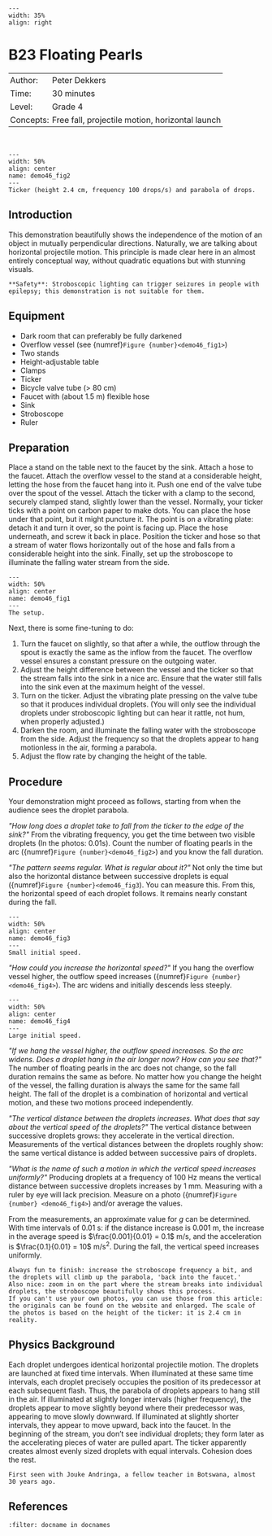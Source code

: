 ```{figure} ../../figures/ready.png
---
width: 35%
align: right
```

# B23 Floating Pearls

<table style="width: 100%; border-collapse: collapse; border: none;">
    <tr style="background-color: var(--background-color);">
        <td style="text-align: left; padding: 3px; border: none; color: var(--text-color)">Author:</td>
        <td style="text-align: left; padding: 3px; border: none; color: var(--text-color)">Peter Dekkers</td>
    </tr>
    <tr style="background-color: var(--background-color);">
        <td style="text-align: left; padding: 3px; border: none; color: var(--text-color)">Time:</td>
        <td style="text-align: left; padding: 3px; border: none; color: var(--text-color)">30 minutes</td>
    </tr>
    <tr style="background-color: var(--background-color);">
        <td style="text-align: left; padding: 3px; border: none; color: var(--text-color)">Level:</td>
        <td style="text-align: left; padding: 3px; border: none; color: var(--text-color)">Grade 4</td>
    </tr>
    <tr style="background-color: var(--background-color);">
        <td style="text-align: left; padding: 3px; border: none; color: var(--text-color)">Concepts:</td>
        <td style="text-align: left; padding: 3px; border: none; color: var(--text-color)">Free fall, projectile motion, horizontal launch</td>
    </tr>
</table><br>


```{figure} B24_PD11_figuur2-site.jpg
---
width: 50%
align: center
name: demo46_fig2
---
Ticker (height 2.4 cm, frequency 100 drops/s) and parabola of drops.
```

## Introduction
This demonstration beautifully shows the independence of the motion of an object in mutually perpendicular directions. Naturally, we are talking about horizontal projectile motion. This principle is made clear here in an almost entirely conceptual way, without quadratic equations but with stunning visuals.

```{warning}
**Safety**: Stroboscopic lighting can trigger seizures in people with epilepsy; this demonstration is not suitable for them.
```

## Equipment
* Dark room that can preferably be fully darkened
* Overflow vessel (see {numref}`Figure {number}<demo46_fig1>`)
* Two stands
* Height-adjustable table
* Clamps
* Ticker
* Bicycle valve tube (> 80 cm)
* Faucet with (about 1.5 m) flexible hose
* Sink
* Stroboscope
* Ruler

## Preparation
Place a stand on the table next to the faucet by the sink.
Attach a hose to the faucet.
Attach the overflow vessel to the stand at a considerable height, letting the hose from the faucet hang into it.
Push one end of the valve tube over the spout of the vessel.
Attach the ticker with a clamp to the second, securely clamped stand, slightly lower than the vessel.
Normally, your ticker ticks with a point on carbon paper to make dots. You can place the hose under that point, but it might puncture it. The point is on a vibrating plate: detach it and turn it over, so the point is facing up. Place the hose underneath, and screw it back in place.
Position the ticker and hose so that a stream of water flows horizontally out of the hose and falls from a considerable height into the sink.
Finally, set up the stroboscope to illuminate the falling water stream from the side.

```{figure} B24_PD11_figuur1_de_opstelling-site_engels.jpg
---
width: 50%
align: center
name: demo46_fig1
---
The setup.
```

Next, there is some fine-tuning to do:
1. Turn the faucet on slightly, so that after a while, the outflow through the spout is exactly the same as the inflow from the faucet. The overflow vessel ensures a constant pressure on the outgoing water.
2. Adjust the height difference between the vessel and the ticker so that the stream falls into the sink in a nice arc. Ensure that the water still falls into the sink even at the maximum height of the vessel.
3. Turn on the ticker. Adjust the vibrating plate pressing on the valve tube so that it produces individual droplets. (You will only see the individual droplets under stroboscopic lighting but can hear it rattle, not hum, when properly adjusted.)
4. Darken the room, and illuminate the falling water with the stroboscope from the side. Adjust the frequency so that the droplets appear to hang motionless in the air, forming a parabola.
5. Adjust the flow rate by changing the height of the table.

## Procedure
Your demonstration might proceed as follows, starting from when the audience sees the droplet parabola.

*"How long does a droplet take to fall from the ticker to the edge of the sink?"*
  From the vibrating frequency, you get the time between two visible droplets (In the photos: 0.01s). Count the number of floating pearls in the arc ({numref}`Figure {number}<demo46_fig2>`) and you know the fall duration.

*"The pattern seems regular. What is regular about it?"*
  Not only the time but also the horizontal distance between successive droplets is equal ({numref}`Figure {number}<demo46_fig3`). You can measure this. From this, the horizontal speed of each droplet follows. It remains nearly constant during the fall.

  ```{figure} B24_PD11_figuur_3-site.jpg
---
width: 50%
align: center
name: demo46_fig3
---
Small initial speed.
```

*"How could you increase the horizontal speed?"*
  If you hang the overflow vessel higher, the outflow speed increases ({numref}`Figure {number}<demo46_fig4>`). The arc widens and initially descends less steeply.

  
```{figure} B24_PD11_figuur4-site.jpg
---
width: 50%
align: center
name: demo46_fig4
---
Large initial speed.
```

*"If we hang the vessel higher, the outflow speed increases. So the arc widens. Does a droplet hang in the air longer now? How can you see that?"*
  The number of floating pearls in the arc does not change, so the fall duration remains the same as before. No matter how you change the height of the vessel, the falling duration is always the same for the same fall height. The fall of the droplet is a combination of horizontal and vertical motion, and these two motions proceed independently.

*"The vertical distance between the droplets increases. What does that say about the vertical speed of the droplets?"*
  The vertical distance between successive droplets grows: they accelerate in the vertical direction. Measurements of the vertical distances between the droplets roughly show: the same vertical distance is added between successive pairs of droplets.

*"What is the name of such a motion in which the vertical speed increases uniformly?"*
  Producing droplets at a frequency of 100 Hz means the vertical distance between successive droplets increases by 1 mm. Measuring with a ruler by eye will lack precision. Measure on a photo ({numref}`Figure {number} <demo46_fig4>`) and/or average the values.

From the measurements, an approximate value for *g* can be determined. With time intervals of $0.01$ s: if the distance increase is $0.001$ m, the increase in the average speed is $\frac{0.001}{0.01} = 0.1$ m/s, and the acceleration is $\frac{0.1}{0.01} = 10$ m/s$^2$. During the fall, the vertical speed increases uniformly.

```{tip}
Always fun to finish: increase the stroboscope frequency a bit, and the droplets will climb up the parabola, 'back into the faucet.'
Also nice: zoom in on the part where the stream breaks into individual droplets, the stroboscope beautifully shows this process.
If you can't use your own photos, you can use those from this article: the originals can be found on the website and enlarged. The scale of the photos is based on the height of the ticker: it is 2.4 cm in reality.
```

## Physics Background
Each droplet undergoes identical horizontal projectile motion. The droplets are launched at fixed time intervals. When illuminated at these same time intervals, each droplet precisely occupies the position of its predecessor at each subsequent flash. Thus, the parabola of droplets appears to hang still in the air.
If illuminated at slightly longer intervals (higher frequency), the droplets appear to move slightly beyond where their predecessor was, appearing to move slowly downward. If illuminated at slightly shorter intervals, they appear to move upward, back into the faucet.
In the beginning of the stream, you don’t see individual droplets; they form later as the accelerating pieces of water are pulled apart. The ticker apparently creates almost evenly sized droplets with equal intervals. Cohesion does the rest.


```{Admonition}Origin
First seen with Jouke Andringa, a fellow teacher in Botswana, almost 30 years ago.
```

## References
```{bibliography}
:filter: docname in docnames
```